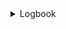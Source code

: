 

<details>
<summary>Logbook</summary>

# reimagined-lamp
Cybersecurity and data privacy - Blended Logbook for the course


# Logbook of stuff


<details>
<summary>Logbook</summary>

| Date | Time | Thing done | Things result |
|-----:|-----------|-----|-----------|
|30.10.2024| 1 h  | Lecture speedrunning, quiz| Quiz done, this logbook started|
|31.10.2024| 2 h  | First chapter done        | Progress on course              |
|2.11.2024 | 2 h  | Second chapter done       | Progress on course              |
|4.11.2024 | 1 h  | Third chapter done        | Progress on course              |
|5.11.2024 | 1 h  | Starting up PortSwigger   | Ability to start a next task    |
|5.11.2024 | 2 h  | Few labs in PortSwigger   | Progress on SQL injection labs  |
|5.11.2024 | 2 h  | Few labs in PortSwigger   | Progress on authentication labs |
|6.11.2024 | 2 h  | More labs in PortSwigger  | Progress on SQL injection labs  |
|6.11.2024 | 1 h  | Fourth chapter done       | Progress on course              |
|7.11.2024 | 1 h  | Fifth chapter done        | Progress on course              |
|7.11.2024 | 1 h  | Module exam done          | Part of course done             |
|8.11.2024 | 2 h  | PortSwigger labs          | Progress on authentication labs |
|11.11.2024| 2 h  | PortSwigger labs          | Progress on access control labs |
|11.11.2024| 3 h  | PortSwigger labs          | 4x SQL, 4x access, 5x auth labs |
|11.11.2024| 3 h  | Lecture watching, website | Starting Phase 1 of application |
|12.11.2024| 4 h  | Lecture watching, website | Progress Phase 1 of application |
|18.11.2024| 2 h  | Smashing head on wall     | Website functional now          |  
|18.11.2024| 2 h  | Smashing head on wall pt.2| Website passes ZAP tests now    |
|22.11.2024| 4 h  | Adding index, login pages | Pages added, ZAP tests passed   |
|29.11.2024| 2 h  | Reservation pages added   | Pages added                     |
|29.11.2024| 2 h  | Writing issues.md         | Figuring out what all is bad    |
|29.11.2024| 1 h  | Editing readme file       | Fixing the readme, adding link  |
|placehold | placehold | placehold            | placehold                       |
</details>

# More detail about what i have done between ZAP reports

Link to report 1: https://github.com/NKRisu/reimagined-lamp/blob/main/2024-11-18-ZAP-Report-.md

After I had tried to fix broken code for the website, backend and also made some errors in the SQL database in Docker container, I begrudgingly gave up on my own codebase and copied the codebase that was given. Started completely from scratch and setup Docker properly, created the SQL database and checked all the tables and naming conventions are correct to what the code asks for are there and launched the website using Deno. Surprisingly the website functioned this time. I then went and tested manually setting valid inputs, invalid inputs and seeing how the database updated, everything seemed okay! That's good! 

So now it was time to see what all was broken security wise on the website based on ZAP report. Obviously there are a lot more glaring issues in the codebase but this is good start. With the report i found out that Content Security Policies should eb set, and so should X-Frame-Options and X-Content-Type-Options. So quick googling on how to deal with these, adding bunch of code from the internet, and drag server back up and running to test it.

Link to last report: https://github.com/NKRisu/reimagined-lamp/blob/main/2024-11-18-ZAP-Report-localhost.md

And miracilously, all alerts have been dealth with. So far. More features to be added, more code to be broken and fixed. 


# Adding index page and login page

Link to report 1: https://github.com/NKRisu/reimagined-lamp/blob/main/2024-11-22-ZAP-Report-.md 

After running multiple scans, there was no errors shown. Checking the report it only says: "This is an informational alert rather than a vulnerability and so there is nothing to fix.", So I don't exactly know if there is anything to add. I already added the bare minimum in Phase 1. On the server logs side I can see that there are a lot of failed attempts by ZAP-scans where server slaps the attempts down, so maybe it does actually work :D Also checked the database to check that data is correctly stored and retviewed. So it all works. Yay.

# Adding Reservation and Resource pages

Joinked the page files and read through the code to make sure it works with my codebase. Then ran ZAP tests on the newly added pages with no alarms shown. Zap report of this is in the files.
Link to report: https://github.com/NKRisu/reimagined-lamp/blob/main/2024-11-29-ZAP-Report-.md 

# Figuring out the issues and changes that should be made

The booking system is really not production ready and there is a lot that has to be changed from locally hosted semi-safe website beta version to actual production based version. In the assignment it was asked to mark down 5 of the most important changes and fixes required to make the codebase approach production. Some of the changes are quite simply just about stopping the use of quick ways to build test environment that allows the system to function for testing at this point, such as not using in-memory store for the session management. 

Anyways, link to the issues.md is here: https://github.com/NKRisu/reimagined-lamp/blob/main/Issues.md 










Link to report 2: https://github.com/NKRisu/reimagined-lamp/blob/main/2024-11-22-ZAP-Report-2.md
